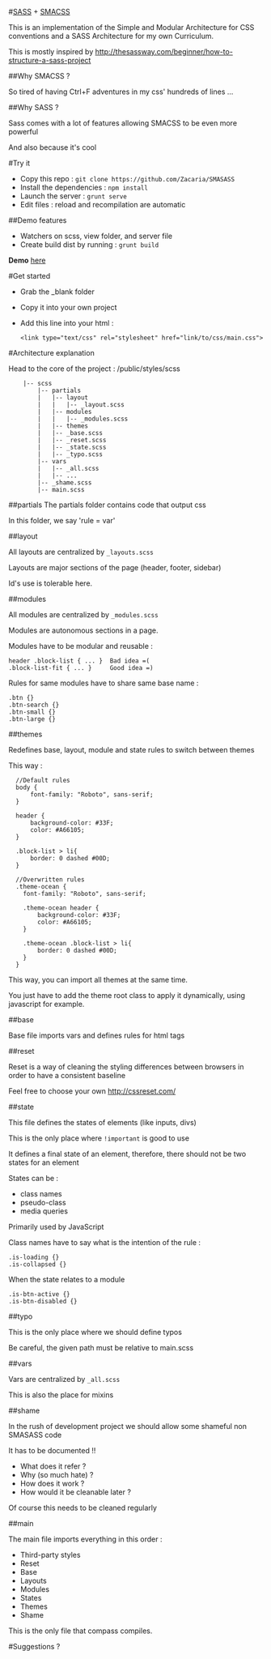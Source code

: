 #[SASS](http://sass-lang.com/) + [SMACSS](http://smacss.com/)

This is an implementation of the Simple and Modular Architecture for CSS conventions and a SASS Architecture for my own Curriculum.
 
This is mostly inspired by <http://thesassway.com/beginner/how-to-structure-a-sass-project>


##Why SMACSS ?

So tired of having Ctrl+F adventures in my css' hundreds of lines ...

##Why SASS ?

Sass comes with a lot of features allowing SMACSS to be even more powerful 

And also because it's cool

#Try it

-   Copy this repo : `git clone https://github.com/Zacaria/SMASASS`
-   Install the dependencies : `npm install`
-   Launch the server : `grunt serve`
-   Edit files : reload and recompilation are automatic

##Demo features

-   Watchers on scss, view folder, and server file
-   Create build dist by running : `grunt build`

__Demo__ [here](http://cv-chtatarz.rhcloud.com/)


#Get started

- Grab the \_blank folder
- Copy it into your own project
- Add this line into your html :
    
    `<link type="text/css" rel="stylesheet" href="link/to/css/main.css">`


#Architecture explanation

Head to the core of the project : /public/styles/scss
    
        |-- scss
            |-- partials
            |   |-- layout
            |   |   |-- _layout.scss 
            |   |-- modules
            |   |   |-- _modules.scss 
            |   |-- themes
            |   |-- _base.scss
            |   |-- _reset.scss
            |   |-- _state.scss
            |   |-- _typo.scss
            |-- vars
            |   |-- _all.scss
            |   |-- ...
            |-- _shame.scss
            |-- main.scss

         
<a name="partials"/>         
##partials
The partials folder contains code that output css

In this folder, we say 'rule = var'
         
<a name="layout"/>         
##layout

All layouts are centralized by `_layouts.scss`

Layouts are major sections of the page (header, footer, sidebar)

Id's use is tolerable here.

<a name="modules"/>
##modules

All modules are centralized by `_modules.scss` 

Modules are autonomous sections in a page.

Modules have to be modular and reusable : 

    header .block-list { ... }  Bad idea =(
    .block-list-fit { ... }     Good idea =)

Rules for same modules have to share same base name :

    .btn {}
    .btn-search {}
    .btn-small {}
    .btn-large {}

<a name="themes"/>
##themes

Redefines base, layout, module and state rules to switch between themes

This way :

      //Default rules
      body {
          font-family: "Roboto", sans-serif;
      }
    
      header {
          background-color: #33F;
          color: #A66105;
      }
    
      .block-list > li{
          border: 0 dashed #00D;
      }
    
      //Overwritten rules
      .theme-ocean {
        font-family: "Roboto", sans-serif;
    
        .theme-ocean header {
            background-color: #33F;
            color: #A66105;
        }
    
        .theme-ocean .block-list > li{
            border: 0 dashed #00D;
        }
      }

This way, you can import all themes at the same time.

You just have to add the theme root class to apply it dynamically, using javascript for example.

<a name="base"/>
##base

Base file imports vars and defines rules for html tags

<a name="reset"/>
##reset

Reset is a way of cleaning the styling differences between browsers in order to have a consistent baseline

Feel free to choose your own <http://cssreset.com/>

<a name="state"/>
##state

This file defines the states of elements (like inputs, divs)

This is the only place where `!important`  is good to use

It defines a final state of an element, therefore, there should not be two states for an element

States can be :
- class names
- pseudo-class
- media queries

Primarily used by JavaScript

Class names have to say what is the intention of the rule :

    .is-loading {}
    .is-collapsed {}

When the state relates to a module

    .is-btn-active {}
    .is-btn-disabled {}

<a name="typo"/>
##typo

This is the only place where we should define typos

Be careful, the given path must be relative to main.scss

<a name="vars"/>
##vars

Vars are centralized by `_all.scss`

This is also the place for mixins

<a name="shame"/>
##shame

In the rush of development project we should allow some shameful non SMASASS code

It has to be documented !!

- What does it refer ?
- Why (so much hate) ?
- How does it work ?
- How would it be cleanable later ?

Of course this needs to be cleaned regularly

<a name="main"/>
##main

The main file imports everything in this order : 

- Third-party styles
- Reset
- Base
- Layouts
- Modules
- States
- Themes
- Shame

This is the only file that compass compiles.

#Suggestions ?
